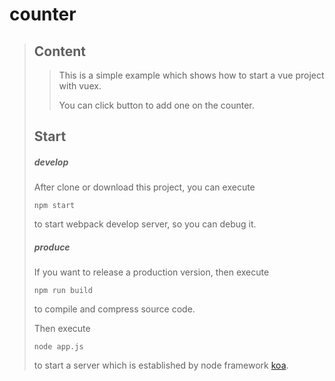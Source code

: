 # counter

> ## Content
>
> > This is a simple example which shows how to start a vue project with vuex.
> >
> > You can click button to add one on the counter. 
>
> 
>
> ## Start
>
> ##### develop
>
> After clone or download this project, you can execute
>
> ```shell
> npm start
> ```
>
> to start webpack develop server, so you can debug it.
>
> 
>
> ##### produce
>
> If you want to release a production version, then execute
>
> ```shell
> npm run build
> ```
>
> to compile and compress source code.
>
> Then execute
>
> ```shell
> node app.js
> ```
>
> to start a server which is established by node framework [koa](https://github.com/koajs/koa).
